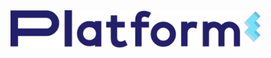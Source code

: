 <img src="https://raw.githubusercontent.com/ripe-tech/.github/main/profile/logo.png" width="400" />
